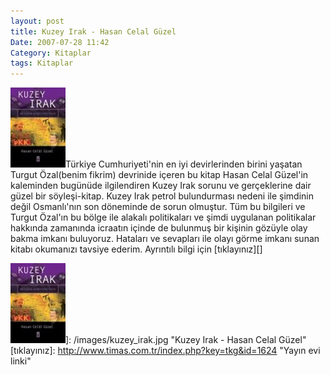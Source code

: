 ```yaml
---
layout: post
title: Kuzey Irak - Hasan Celal Güzel
Date: 2007-07-28 11:42
Category: Kitaplar
tags: Kitaplar
---
```


![Kuzey Irak - Hasan Celal Güzel][]Türkiye Cumhuriyeti'nin en iyi
devirlerinden birini yaşatan Turgut Özal(benim fikrim) devrinide içeren
bu kitap Hasan Celal Güzel'in kaleminden bugünüde ilgilendiren Kuzey
Irak sorunu ve gerçeklerine dair güzel bir söyleşi-kitap. Kuzey Irak
petrol bulundurması nedeni ile şimdinin değil Osmanlı'nın son döneminde
de sorun olmuştur. Tüm bu bilgileri ve Turgut Özal'ın bu bölge ile
alakalı politikaları ve şimdi uygulanan politikalar hakkında zamanında
icraatın içinde de bulunmuş bir kişinin gözüyle olay bakma imkanı
buluyoruz. Hataları ve sevapları ile olayı görme imkanı sunan kitabı
okumanızı tavsiye ederim. Ayrıntılı bilgi için [tıklayınız][]

  [Kuzey Irak - Hasan Celal Güzel]: /images/kuzey_irak.kucukresim.jpg
  ![Kuzey Irak - Hasan Celal Güzel][]]: /images/kuzey_irak.jpg
    "Kuzey Irak - Hasan Celal Güzel"
  [tıklayınız]: http://www.timas.com.tr/index.php?key=tkg&id=1624
    "Yayın evi linki"
